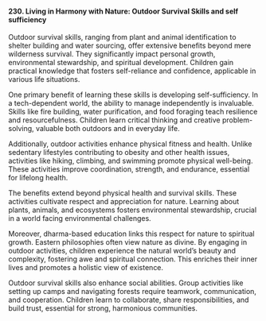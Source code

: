 
#### 230. **Living in Harmony with Nature: Outdoor Survival Skills and self sufficiency**

Outdoor survival skills, ranging from plant and animal identification to shelter building and water sourcing, offer extensive benefits beyond mere wilderness survival. They significantly impact personal growth, environmental stewardship, and spiritual development. Children gain practical knowledge that fosters self-reliance and confidence, applicable in various life situations.

One primary benefit of learning these skills is developing self-sufficiency. In a tech-dependent world, the ability to manage independently is invaluable. Skills like fire building, water purification, and food foraging teach resilience and resourcefulness. Children learn critical thinking and creative problem-solving, valuable both outdoors and in everyday life.

Additionally, outdoor activities enhance physical fitness and health. Unlike sedentary lifestyles contributing to obesity and other health issues, activities like hiking, climbing, and swimming promote physical well-being. These activities improve coordination, strength, and endurance, essential for lifelong health.

The benefits extend beyond physical health and survival skills. These activities cultivate respect and appreciation for nature. Learning about plants, animals, and ecosystems fosters environmental stewardship, crucial in a world facing environmental challenges.

Moreover, dharma-based education links this respect for nature to spiritual growth. Eastern philosophies often view nature as divine. By engaging in outdoor activities, children experience the natural world’s beauty and complexity, fostering awe and spiritual connection. This enriches their inner lives and promotes a holistic view of existence.

Outdoor survival skills also enhance social abilities. Group activities like setting up camps and navigating forests require teamwork, communication, and cooperation. Children learn to collaborate, share responsibilities, and build trust, essential for strong, harmonious communities.